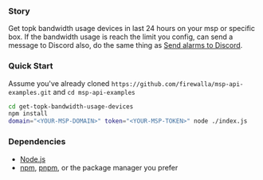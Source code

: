 ### Story

Get topk bandwidth usage devices in last 24 hours on your msp or specific box. If the bandwidth usage is reach the limit you config,
can send a message to Discord also, do the same thing as [Send alarms to Discord](../send-alarms-to-discord/README.md).


### Quick Start

Assume you've already cloned `https://github.com/firewalla/msp-api-examples.git` and `cd msp-api-examples`
```bash
cd get-topk-bandwidth-usage-devices
npm install
domain="<YOUR-MSP-DOMAIN>" token="<YOUR-MSP-TOKEN>" node ./index.js

```

### Dependencies
- [Node.js](https://nodejs.org/)
- [npm](https://www.npmjs.com/package/npm), [pnpm](https://pnpm.io/installation), or the package manager you prefer